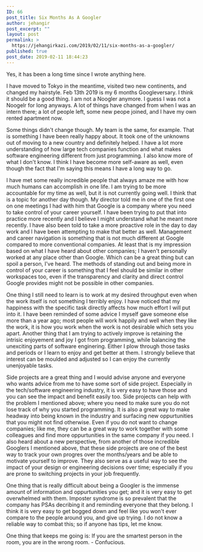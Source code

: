 ```yaml
---
ID: 66
post_title: Six Months As A Googler
author: jehangir
post_excerpt: ""
layout: post
permalink: >
  https://jehangirkazi.com/2019/02/11/six-months-as-a-googler/
published: true
post_date: 2019-02-11 18:44:23
---
```

Yes, it has been a long time since I wrote anything here.

I have moved to Tokyo in the meantime, visited two new continents, and changed my hairstyle. Feb 13th 2019 is my 6 months Googleversary. I think it should be a good thing. I am not a Noogler anymore. I guess I was not a Noogelr for long anyways. A lot of things have changed from when I was an intern there; a lot of people left, some new peope joined, and I have my own rented apartment now.

Some things didn't change though. My team is the same, for example. That is something I have been really happy about. It took one of the unknowns out of moving to a new country and definitely helped. I have a lot more understanding of how large tech companies function and what makes software engineering different from just programming. I also know more of what I don't know. I think I have become more self-aware as well, even though the fact that I'm saying this means I have a long way to go.

I have met some really incredible people that always amaze me with how much humans can accomplish in one life. I am trying to be more accountable for my time as well, but it is not currently going well. I think that is a topic for another day though. My director told me in one of the first one on one meetings I had with him that Google is a company where you need to take control of your career yourself. I have been trying to put that into practice more recently and I believe I might understand what he meant more recently. I have also been told to take a more proactive role in the day to day work and I have been attempting to make that better as well. Management and career navigation is something that is not much different at Google compared to more conventional companies. At least that is my impression based on what I have heard about other companies; I haven't personally worked at any place other than Google. Which can be a great thing but can spoil a person, I've heard. The methods of standing out and being more in control of your career is something that I feel should be similar in other workspaces too, even if the transparency and clarity and direct control Google provides might not be possible in other companies.

One thing I still need to learn is to work at my desired throughput even when the work itself is not something I terribly enjoy. I have noticed that my happiness with the specific task directly affects how much effort I will put into it. I have been reminded of some advice I myself gave someone else more than a year ago; most people will work happily and well when they like the work, it is how you work when the work is not desirable which sets you apart. Another thing that I am trying to actively improve is retaining the intrisic enjoyement and joy I got from programming, while balancing the unexciting parts of software enginering. Either I plow through those tasks and periods or I learn to enjoy and get better at them. I strongly believe that interest can be moulded and adjusted so I can enjoy the currently unenjoyable tasks.

Side projects are a great thing and I would advise anyone and everyone who wants advice from me to have some sort of side project. Especially in the tech/software engineering industry, it is very easy to have those and you can see the impact and benefit easily too. Side projects can help with the problem I mentioned above; where you need to make sure you do not lose track of why you started programming. It is also a great way to make headway into being known in the industry and surfacing new oppurtunities that you might not find otherwise. Even if you do not want to change companies; like me, they can be a great way to work together with some colleagues and find more oppurtunities in the same company if you need.
I also heard about a new perspective, from another of those incredible Googlers I mentioned above, that these side projects are one of the best way to track your own progres over the months/years and be able to motivate yourself to improve. They also serve as a useful way to see the impact of your design or engineering decisions over time; especially if you are prone to switching projects in your job frequently.

One thing that is really difficult about being a Googler is the immense amount of information and oppurtunities you get; and it is very easy to get overwhelmed with them. Imposter syndrome is so prevalent that the company has PSAs decribing it and reminding everyone that they belong. I think it is very easy to get bogged down and feel like you won't ever compare to the people around you, and give up trying. I do not know a reliable way to combat this; so if anyone has tips, let me know.

One thing that keeps me going is:
If you are the smartest person in the room, you are in the wrong room. - Confucious.